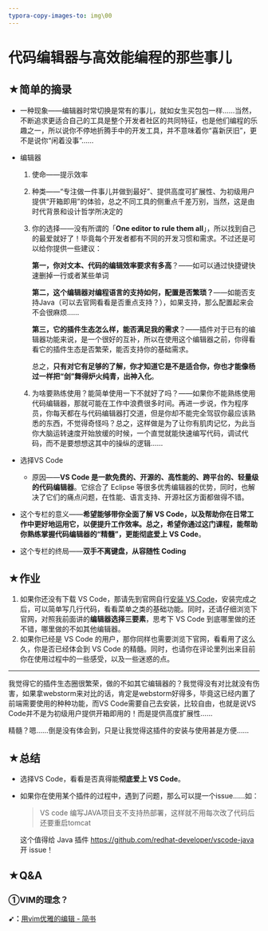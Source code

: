 ```yaml
---
typora-copy-images-to: img\00
---
```


# 代码编辑器与高效能编程的那些事儿

## ★简单的摘录

- 一种现象——编辑器时常切换是常有的事儿，就如女生买包包一样……当然，不断追求更适合自己的工具是整个开发者社区的共同特征，也是他们编程的乐趣之一，所以说你不停地折腾手中的开发工具，并不意味着你“喜新厌旧”，更不是说你“闲着没事”……

- 编辑器

  1. 使命——提示效率

  2. 种类——“专注做一件事儿并做到最好”、提供高度可扩展性、为初级用户提供“开箱即用”的体验，总之不同工具的侧重点千差万别，当然，这是由时代背景和设计哲学所决定的

  3. 你的选择——没有所谓的「**One editor to rule them all**」，所以找到自己的最爱就好了！毕竟每个开发者都有不同的开发习惯和需求。不过还是可以给你提供一些建议：

     **第一，你对文本、代码的编辑效率要求有多高**？——如可以通过快捷键快速删掉一行或者某些单词

     **第二，这个编辑器对编程语言的支持如何，配置是否繁琐？**——如能否支持Java（可以去官网看看是否重点支持？），如果支持，那么配置起来会不会很麻烦……

     **第三，它的插件生态怎么样，能否满足我的需求**？——插件对于已有的编辑器功能来说，是一个很好的互补，所以在使用这个编辑器之前，你得看看它的插件生态是否繁荣，能否支持你的基础需求。

     总之，**只有对它有足够的了解，你才知道它是不是适合你，你也才能像杨过一样把“剑”舞得炉火纯青，出神入化**。

  4. 为啥要熟练使用？能简单使用一下不就好了吗？——如果你不能熟练使用代码编辑器，那就可能在工作中浪费很多时间。再进一步说，作为程序员，你每天都在与代码编辑器打交道，但是你却不能完全驾驭你最应该熟悉的东西，不觉得奇怪吗？总之，这样做是为了让你有肌肉记忆，为此当你大脑运转速度开始放缓的时候，一个直觉就能快速编写代码，调试代码，而不是要想想这其中的操纵的逻辑……

- 选择VS Code

  - 原因——**VS Code 是一款免费的、开源的、高性能的、跨平台的、轻量级的代码编辑器**。它综合了 Eclipse 等很多优秀编辑器的优势，同时，也解决了它们的痛点问题，在性能、语言支持、开源社区方面都做得不错。

- 这个专栏的意义——**希望能够带你全面了解 VS Code，以及帮助你在日常工作中更好地运用它，以便提升工作效率。**总之，希望你通过这门课程，能帮助你熟练掌握代码编辑器的“精髓”，更能**彻底爱上 VS Code**。

- 这个专栏的终局——**双手不离键盘，从容随性 Coding**

## ★作业

1. 如果你还没有下载 VS Code，那请先到官网自行[安装 VS Code](https://code.visualstudio.com/)，安装完成之后，可以简单写几行代码，看看菜单之类的基础功能。同时，还请仔细浏览下官网，对照我前面讲的**编辑器选择三要素**，思考下 VS Code 到底哪里做的还不错，哪里做的不如其他编辑器。
2. 如果你已经是 VS Code 的用户，那你同样也需要浏览下官网，看看用了这么久，你是否已经体会到 VS Code 的精髓。同时，也请你在评论里列出来目前你在使用过程中的一些感受，以及一些迷惑的点。

---

我觉得它的插件生态圈很繁荣，做的不如其它编辑器的？我觉得没有对比就没有伤害，如果拿webstorm来对比的话，肯定是webstorm好得多，毕竟这已经内置了前端需要使用的种种功能，而VS Code需要自己去安装，比较自由，也就是说VS Code并不是为初级用户提供开箱即用的！而是提供高度扩展性……

精髓？嗯……倒是没有体会到，只是让我觉得这插件的安装与使用甚是方便……



## ★总结

- 选择VS Code，看看是否真得能**彻底爱上 VS Code**。

- 如果你在使用某个插件的过程中，遇到了问题，那么可以提一个issue……如：

  > VS code 编写JAVA项目支不支持热部署，这样就不用每次改了代码后还要重启tomcat

  这个值得给 Java 插件 https://github.com/redhat-developer/vscode-java 开 issue！

## ★Q&A

### ①VIM的理念？

**➹：**[用vim优雅的编辑 - 简书](https://www.jianshu.com/p/c3a9c410a76a)

